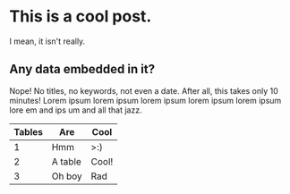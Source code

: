 # This is a cool post.

I mean, it isn't really.

## Any data embedded in it?

Nope! No titles, no keywords, not even a date. After all, this takes only 10 minutes! Lorem ipsum lorem ipsum lorem ipsum lorem ipsum lorem ipsum lore em and ips um and all that jazz.

| Tables | Are | Cool |
| - | - | - |
| 1 | Hmm | >:) |
| 2 | A table | Cool! |
| 3 | Oh boy | Rad |

